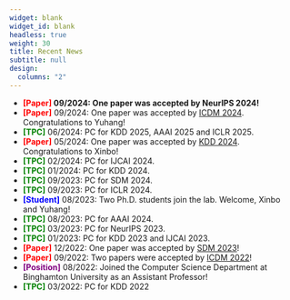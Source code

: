 ```yaml
---
widget: blank
widget_id: blank
headless: true
weight: 30
title: Recent News
subtitle: null
design:
  columns: "2"
---
```

* **<font color="red">\[Paper]</font> 09/2024: One paper was accepted by ﻿NeurIPS 2024﻿!**
* **<font color="red">\[Paper]</font>** 09/2024: One paper was accepted by ﻿[ICDM 2024](https://icdm2024.org/). Congratulations to Yuhang!
* **<font color="green">\[TPC]</font>** 06/2024: PC for KDD 2025, AAAI 2025 and ICLR 2025.
* **<font color="red">\[Paper]</font>** 05/2024: One paper was accepted by [KDD 2024](https://kdd2024.kdd.org/). Congratulations to Xinbo!
* **<font color="green">\[TPC]</font>** 02/2024: PC for IJCAI 2024.
* **<font color="green">\[TPC]</font>** 01/2024: PC for KDD 2024.
* **<font color="green">\[TPC]</font>** 09/2023: PC for SDM 2024.
* **<font color="green">\[TPC]</font>** 09/2023: PC for ICLR 2024.
* **<font color="blue">\[Student]</font>** 08/2023: Two Ph.D. students join the lab. Welcome, Xinbo and Yuhang!
* **<font color="green">\[TPC]</font>** 08/2023: PC for AAAI 2024.
* **<font color="green">\[TPC]</font>** 03/2023: PC for NeurIPS 2023.
* **<font color="green">\[TPC]</font>** 01/2023: PC for KDD 2023 and IJCAI 2023.
* **<font color="red">\[Paper]</font>** 12/2022: One paper was accepted by [SDM 2023](https://www.siam.org/conferences/cm/conference/sdm23)!﻿
* **<font color="red">\[Paper]</font>** 09/2022: Two papers were accepted by [ICDM 2022](https://icdm22.cse.usf.edu/)!
* **<font color="purple">\[Position]</font>** 08/2022: Joined the Computer Science Department at Binghamton University as an Assistant Professor!
* **<font color="green">\[TPC]</font>** 03/2022: PC for KDD 2022